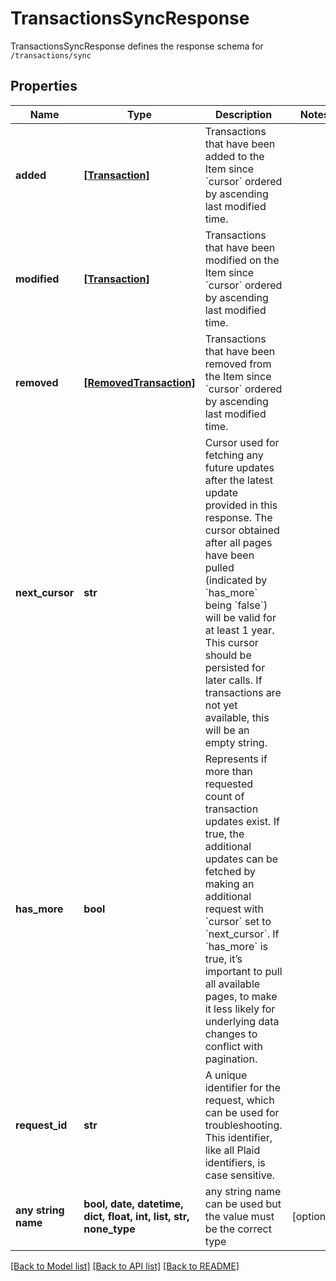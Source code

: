 # TransactionsSyncResponse

TransactionsSyncResponse defines the response schema for `/transactions/sync`

## Properties
Name | Type | Description | Notes
------------ | ------------- | ------------- | -------------
**added** | [**[Transaction]**](Transaction.md) | Transactions that have been added to the Item since &#x60;cursor&#x60; ordered by ascending last modified time. | 
**modified** | [**[Transaction]**](Transaction.md) | Transactions that have been modified on the Item since &#x60;cursor&#x60; ordered by ascending last modified time. | 
**removed** | [**[RemovedTransaction]**](RemovedTransaction.md) | Transactions that have been removed from the Item since &#x60;cursor&#x60; ordered by ascending last modified time. | 
**next_cursor** | **str** | Cursor used for fetching any future updates after the latest update provided in this response. The cursor obtained after all pages have been pulled (indicated by &#x60;has_more&#x60; being &#x60;false&#x60;) will be valid for at least 1 year. This cursor should be persisted for later calls. If transactions are not yet available, this will be an empty string. | 
**has_more** | **bool** | Represents if more than requested count of transaction updates exist. If true, the additional updates can be fetched by making an additional request with &#x60;cursor&#x60; set to &#x60;next_cursor&#x60;. If &#x60;has_more&#x60; is true, it’s important to pull all available pages, to make it less likely for underlying data changes to conflict with pagination. | 
**request_id** | **str** | A unique identifier for the request, which can be used for troubleshooting. This identifier, like all Plaid identifiers, is case sensitive. | 
**any string name** | **bool, date, datetime, dict, float, int, list, str, none_type** | any string name can be used but the value must be the correct type | [optional]

[[Back to Model list]](../README.md#documentation-for-models) [[Back to API list]](../README.md#documentation-for-api-endpoints) [[Back to README]](../README.md)


